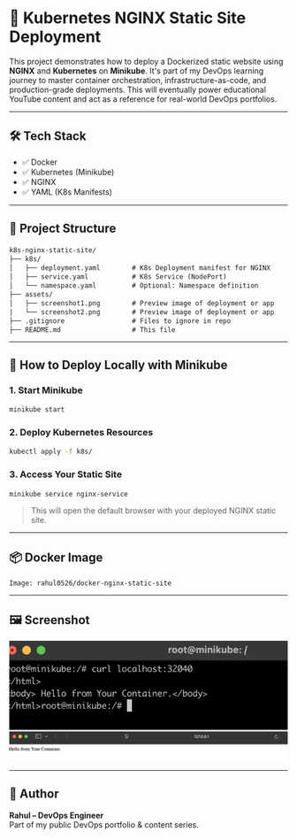 # 🚀 Kubernetes NGINX Static Site Deployment

This project demonstrates how to deploy a Dockerized static website using **NGINX** and **Kubernetes** on **Minikube**. It's part of my DevOps learning journey to master container orchestration, infrastructure-as-code, and production-grade deployments. This will eventually power educational YouTube content and act as a reference for real-world DevOps portfolios.

---

## 🛠️ Tech Stack

- ✅ Docker  
- ✅ Kubernetes (Minikube)  
- ✅ NGINX  
- ✅ YAML (K8s Manifests)  

---

## 📁 Project Structure

```
k8s-nginx-static-site/
├── k8s/
│   ├── deployment.yaml        # K8s Deployment manifest for NGINX
│   ├── service.yaml           # K8s Service (NodePort)
│   └── namespace.yaml         # Optional: Namespace definition
├── assets/
│   ├── screenshot1.png        # Preview image of deployment or app
|   └── screenshot2.png        # Preview image of deployment or app
├── .gitignore                 # Files to ignore in repo
├── README.md                  # This file
```

---

## 🚀 How to Deploy Locally with Minikube

### 1. Start Minikube
```bash
minikube start
```

### 2. Deploy Kubernetes Resources
```bash
kubectl apply -f k8s/
```

### 3. Access Your Static Site
```bash
minikube service nginx-service
```

> This will open the default browser with your deployed NGINX static site.

---

## 📦 Docker Image

```
Image: rahul0526/docker-nginx-static-site
```


---

## 🖼️ Screenshot

![Preview](assets/screenshot1.png)
![Preview](assets/screenshot2.png)

---

## 👤 Author

**Rahul – DevOps Engineer**  
Part of my public DevOps portfolio & content series.
